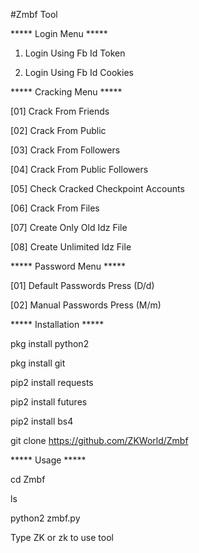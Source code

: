 #Zmbf Tool

***** Login Menu *****

1. Login Using Fb Id Token

2. Login Using Fb Id Cookies

***** Cracking Menu *****

[01] Crack From Friends

[02] Crack From Public   

[03] Crack From Followers  

[04] Crack From Public Followers

[05] Check Cracked Checkpoint Accounts 

[06] Crack From Files    

[07] Create Only Old Idz File   

[08] Create Unlimited Idz File   

***** Password Menu *****

[01] Default Passwords Press (D/d)

[02] Manual  Passwords Press (M/m)

***** Installation *****

pkg install python2

pkg install git

pip2 install requests

pip2 install futures

pip2 install bs4

git clone https://github.com/ZKWorld/Zmbf

***** Usage *****

cd Zmbf

ls

python2 zmbf.py

Type ZK or zk to use tool

